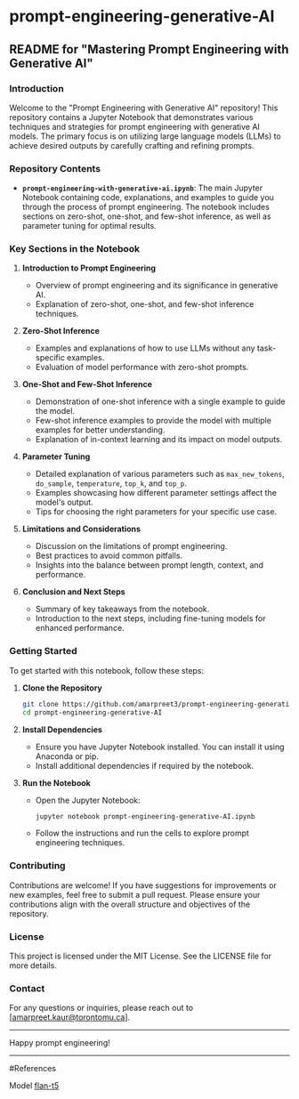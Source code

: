 # prompt-engineering-generative-AI

## README for "Mastering Prompt Engineering with Generative AI"

### Introduction

Welcome to the "Prompt Engineering with Generative AI" repository! This repository contains a Jupyter Notebook that demonstrates various techniques and strategies for prompt engineering with generative AI models. The primary focus is on utilizing large language models (LLMs) to achieve desired outputs by carefully crafting and refining prompts.

### Repository Contents

- **`prompt-engineering-with-generative-ai.ipynb`**: The main Jupyter Notebook containing code, explanations, and examples to guide you through the process of prompt engineering. The notebook includes sections on zero-shot, one-shot, and few-shot inference, as well as parameter tuning for optimal results.

### Key Sections in the Notebook

1. **Introduction to Prompt Engineering**
   - Overview of prompt engineering and its significance in generative AI.
   - Explanation of zero-shot, one-shot, and few-shot inference techniques.

2. **Zero-Shot Inference**
   - Examples and explanations of how to use LLMs without any task-specific examples.
   - Evaluation of model performance with zero-shot prompts.

3. **One-Shot and Few-Shot Inference**
   - Demonstration of one-shot inference with a single example to guide the model.
   - Few-shot inference examples to provide the model with multiple examples for better understanding.
   - Explanation of in-context learning and its impact on model outputs.

4. **Parameter Tuning**
   - Detailed explanation of various parameters such as `max_new_tokens`, `do_sample`, `temperature`, `top_k`, and `top_p`.
   - Examples showcasing how different parameter settings affect the model's output.
   - Tips for choosing the right parameters for your specific use case.

5. **Limitations and Considerations**
   - Discussion on the limitations of prompt engineering.
   - Best practices to avoid common pitfalls.
   - Insights into the balance between prompt length, context, and performance.

6. **Conclusion and Next Steps**
   - Summary of key takeaways from the notebook.
   - Introduction to the next steps, including fine-tuning models for enhanced performance.

### Getting Started

To get started with this notebook, follow these steps:

1. **Clone the Repository**
   ```bash
   git clone https://github.com/amarpreet3/prompt-engineering-generative-AI.git
   cd prompt-engineering-generative-AI
   ```

2. **Install Dependencies**
   - Ensure you have Jupyter Notebook installed. You can install it using Anaconda or pip.
   - Install additional dependencies if required by the notebook.

3. **Run the Notebook**
   - Open the Jupyter Notebook:
     ```bash
     jupyter notebook prompt-engineering-generative-AI.ipynb
     ```
   - Follow the instructions and run the cells to explore prompt engineering techniques.

### Contributing

Contributions are welcome! If you have suggestions for improvements or new examples, feel free to submit a pull request. Please ensure your contributions align with the overall structure and objectives of the repository.

### License

This project is licensed under the MIT License. See the LICENSE file for more details.

### Contact

For any questions or inquiries, please reach out to [amarpreet.kaur@torontomu.ca].

---

Happy prompt engineering!

---


#References

Model [flan-t5](https://www.kaggle.com/models/google/flan-t5/PyTorch/base/4)

